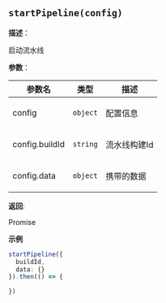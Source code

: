 
## `startPipeline(config)` 


**描述**：<p>启动流水线</p>

**参数**：


| 参数名 | 类型 | 描述 |
| --- | --- | --- |
| config | <code>object</code> | <p>配置信息</p> |
| config.buildId | <code>string</code> | <p>流水线构建Id</p> |
| config.data | <code>object</code> | <p>携带的数据</p> |

**返回**: <p>Promise</p>

**示例**

```ts
startPipeline({
  buildId,
  data: {}
}).then(() => {

})
```
